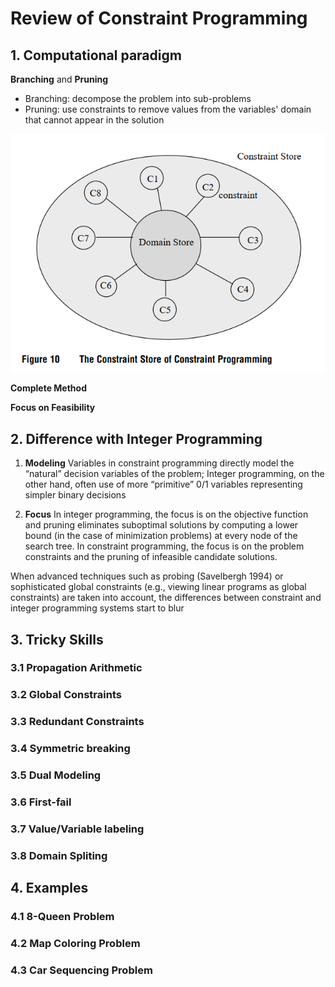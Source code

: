 # Review of Constraint Programming
## 1. Computational paradigm
**Branching** and **Pruning**
- Branching: decompose the problem into sub-problems
- Pruning: use constraints to remove values from the
  variables' domain that cannot appear in the solution
  
![Computational Paradigm](computational%20paradigm.jpg)

**Complete Method**

**Focus on Feasibility**

## 2. Difference with Integer Programming
1. **Modeling**
   Variables in constraint programming directly model the “natural” decision variables of the problem; Integer programming, on 
   the other hand, often use of more “primitive” 0/1 variables representing simpler binary decisions
   
2. **Focus**
   In integer programming, the focus is on the objective function and pruning eliminates suboptimal solutions by computing a lower bound (in the case of
minimization problems) at every node of the search tree. In constraint programming, the focus is on the
problem constraints and the pruning of infeasible candidate solutions.
   
When advanced techniques such as probing (Savelbergh 1994) or sophisticated global constraints (e.g., viewing linear programs as global constraints) are taken into
account, the differences between constraint and integer programming systems start to blur

## 3. Tricky Skills
### 3.1 Propagation Arithmetic
### 3.2 Global Constraints
### 3.3 Redundant Constraints
### 3.4 Symmetric breaking
### 3.5 Dual Modeling
### 3.6 First-fail
### 3.7 Value/Variable labeling
### 3.8 Domain Spliting


## 4. Examples
### 4.1 8-Queen Problem

### 4.2 Map Coloring Problem

### 4.3 Car Sequencing Problem